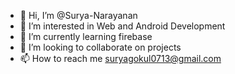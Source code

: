 - 👋 Hi, I’m @Surya-Narayanan
- 👀 I’m interested in Web and Android Development
- 🌱 I’m currently learning firebase
- 💞️ I’m looking to collaborate on projects
- 📫 How to reach me suryagokul0713@gmail.com

<!---
Surya-0712/Surya-0712 is a ✨ special ✨ repository because its `README.md` (this file) appears on your GitHub profile.
You can click the Preview link to take a look at your changes.
--->
